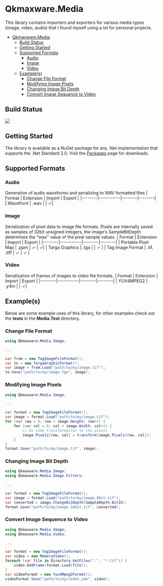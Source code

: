 # Qkmaxware.Media
This library contains importers and exporters for various media types (image, video, audio) that I found myself using a lot for personal projects.

- [Qkmaxware.Media](#qkmaxwaremedia)
  - [Build Status](#build-status)
  - [Getting Started](#getting-started)
  - [Supported Formats](#supported-formats)
    - [Audio](#audio)
    - [Image](#image)
    - [Video](#video)
  - [Example(s)](#examples)
    - [Change File Format](#change-file-format)
    - [Modifying Image Pixels](#modifying-image-pixels)
    - [Changing Image Bit Depth](#changing-image-bit-depth)
    - [Convert Image Sequence to Video](#convert-image-sequence-to-video)

## Build Status
![](https://github.com/qkmaxware/CsMedia/workflows/Build/badge.svg)

## Getting Started
The library is available as a NuGet package for any .Net implementation that supports the .Net Standard 2.0. Visit the [Packages](https://github.com/qkmaxware/CsMedia/packages) page for downloads.

## Supported Formats
### Audio
Generation of audio waveforms and serializing to WAV formatted files
| Format | Extension | Import | Export |
|--------|-----------|--------|--------|
| Wavefront | .wav   |        | &check;|

### Image
Serialization of pixel data to image file formats. Pixels are internally saved as samples of 32bit unsigned integers, the image's SampleBitDepth determines the "max" value of the pixel sample values.
| Format | Extension | Import | Export |
|--------|-----------|--------|--------|
| Portable Pixel Map | .ppm      | &check; | &check;|
| Targa Graphics | .tga | | &check; |
| Tag Image Format | .tif, .tiff | &check; | &check; |

### Video
Serialization of frames of images to video file formats.
| Format | Extension | Import | Export |
|--------|-----------|--------|--------|
| YUV4MPEG2 | .y4m   |        | &check;|

## Example(s)
Below are some example uses of this library, for other examples check out the **tests** in the **Media.Test** directory. 

### Change File Format
```cs
using Qkmaxware.Media.Image;

...

var from = new TagImageFileFormat();
var to = new TargaGraphicFormat();
var image = from.Load("path/to/my/image.tif");
to.Save("path/to/my/image.tga", image);
```

### Modifying Image Pixels
```cs
using Qkmaxware.Media.Image;

...

var format = new TagImageFileFormat();
var image = format.Load("path/to/my/image.tif");
for (var row = 0; row < image.Height; row++) {
    for (var col = 0; col < image.Width; col++) {
        // Do some transformation to the pixels
        image.Pixels[row, col] = transform(image.Pixels[row, col]);
    }
}
format.Save("path/to/my/image.tif", image);
```

### Changing Image Bit Depth
```cs
using Qkmaxware.Media.Image;
using Qkmaxware.Media.Image.Filters;

...

var format = new TagImageFileFormat();
var image = format.Load("path/to/my/image.8bit.tif");
var converted = image.ChangeBitDepth(SampleDepth.Bit16);
format.Save("path/to/my/image.16bit.tif", converted);
```

### Convert Image Sequence to Video
```cs
using Qkmaxware.Media.Image;
using Qkmaxware.Media.Video;

...

var format = new TagImageFileFormat();
var video = new MemoryVideo();
foreach (var file in Directory.GetFiles(".", "*.tif")) {
    video.AddFrame(format.Load(file));
}
var videoFormat = new Yuv4Mpeg2Format();
videoFormat.Save("path/to/my/video.y4m", video);
```